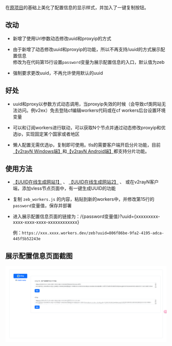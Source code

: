在[原项目](https://github.com/zizifn/edgetunnel)的基础上美化了配置信息的显示样式，并加入了一键复制按钮。 

## 改动
* 新增了使用Url参数动态修改uuid和proxyip的方式  

* 由于新增了动态修改uuid和proxyip的功能，所以不再支持/uuid的方式展示配置信息  
修改为在代码第15行设置`password`变量为展示配置信息的入口，默认值为zeb  
  
* 强制要求更改uuid，不再允许使用默认的uuid



## 好处  
* uuid和proxy以参数方式动态调用，当proxyip失效的时候（会导致cf类网站无法访问。例v2ex）免去登陆cf编辑workers代码或在cf workers后台设置环境变量

* 可以和订阅workers进行联动，可以获取N个节点并通过动态修改proxyip和优选ip，实现固定某个国家或者地区

* 懒人配置无需优选ip，复制即可使用。tls的需要客户端开启分片功能，目前[【v2rayN Windows端】](https://github.com/2dust/v2rayN/releases/latest)和[【v2rayN Android端】](https://github.com/2dust/v2rayNG/releases/latest)都支持分片功能。

## 使用方法  


* [【UUID在线生成网站1】](https://www.uuidgenerator.net/)  、  [【UUID在线生成网站2】](https://1024tools.com/uuid)  、  或在v2rayN客户端，添加vless节点页面中，有一键生成UUID的功能

* 复制  `zeb_workers.js`  的内容，粘贴到新的workers中，并修改第15行的`password`变量值，保存并部署  

* 进入展示配置信息页面的链接为：/{password变量值}?uuid={xxxxxxxxx-xxxx-xxxx-xxxx-xxxxxxxxxxxx}
  
  例：`https://xxx.xxxx.workers.dev/zeb?uuid=806f86be-9fa2-4195-adca-445f5b52243e`



## 展示配置信息页面截图
![image](https://raw.githubusercontent.com/Cfwnodeyes/cfyyds/main/1.png)
